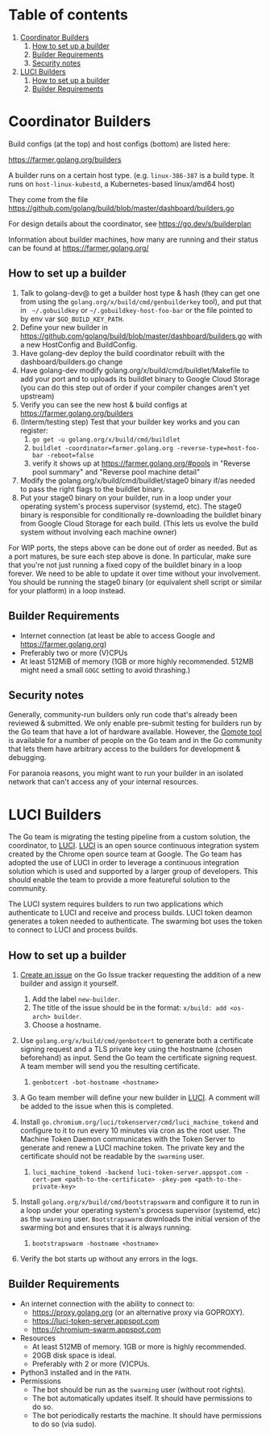 # Table of contents
1. [Coordinator Builders](#coordinator-builders)
   1. [How to set up a builder](#how-to-set-up-a-builder)
   1. [Builder Requirements](#builder-requirements)
   1. [Security notes](#security-notes)
2. [LUCI Builders](#luci-builders)
   1. [How to set up a builder](#how-to-set-up-a-builder-1)
   1. [Builder Requirements](#builder-requirements-1)

# Coordinator Builders

Build configs (at the top) and host configs (bottom) are listed here:

https://farmer.golang.org/builders

A builder runs on a certain host type. (e.g. `linux-386-387` is a build type. It runs on `host-linux-kubestd`, a Kubernetes-based linux/amd64 host)

They come from the file https://github.com/golang/build/blob/master/dashboard/builders.go

For design details about the coordinator, see https://go.dev/s/builderplan

Information about builder machines, how many are running and their status can be found at https://farmer.golang.org/

## How to set up a builder

  1. Talk to golang-dev@ to get a builder host type & hash (they can get one from using the `golang.org/x/build/cmd/genbuilderkey` tool), and put that in ` ~/.gobuildkey` or `~/.gobuildkey-host-foo-bar` or the file pointed to by env var `$GO_BUILD_KEY_PATH`.
  1. Define your new builder in https://github.com/golang/build/blob/master/dashboard/builders.go with a new HostConfig and BuildConfig.
  1. Have golang-dev deploy the build coordinator rebuilt with the dashboard/builders.go change
  1. Have golang-dev modify golang.org/x/build/cmd/buildlet/Makefile to add your port and to uploads its buildlet binary to Google Cloud Storage (you can do this step out of order if your compiler changes aren't yet upstream)
  1. Verify you can see the new host & build configs at https://farmer.golang.org/builders
  1. (Interm/testing step) Test that your builder key works and you can register:
     1. `go get -u golang.org/x/build/cmd/buildlet`
     1. `buildlet -coordinator=farmer.golang.org -reverse-type=host-foo-bar -reboot=false`
     1. verify it shows up at https://farmer.golang.org/#pools in "Reverse pool summary" and "Reverse pool machine detail"
  1. Modify the golang.org/x/build/cmd/buildlet/stage0 binary if/as needed to pass the right flags to the buildlet binary.
  1. Put your stage0 binary on your builder, run in a loop under your operating system's process supervisor (systemd, etc). The stage0 binary is responsible for conditionally re-downloading the buildlet binary from Google Cloud Storage for each build. (This lets us evolve the build system without involving each machine owner)

For WIP ports, the steps above can be done out of order as needed. But as a port matures, be sure each step above is done. In particular, make sure that you're not just running a fixed copy of the buildlet binary in a loop forever. We need to be able to update it over time without your involvement. You should be running the stage0 binary (or equivalent shell script or similar for your platform) in a loop instead.

## Builder Requirements
  * Internet connection (at least be able to access Google and https://farmer.golang.org)
  * Preferably two or more (V)CPUs
  * At least 512MiB of memory (1GB or more highly recommended. 512MB might need a small `GOGC` setting to avoid thrashing.)

## Security notes

Generally, community-run builders only run code that's already been reviewed & submitted. We only enable pre-submit testing for builders run by the Go team that have a lot of hardware available. However, the [Gomote tool](https://go.dev/wiki/Gomote) is available for a number of people on the Go team and in the Go community that lets them have arbitrary access to the builders for development & debugging.

For paranoia reasons, you might want to run your builder in an isolated network that can't access any of your internal resources.

# LUCI Builders

The Go team is migrating the testing pipeline from a custom solution, the coordinator, to [LUCI](https://chromium.googlesource.com/chromium/src/+/master/docs/tour_of_luci_ui.md). [LUCI](https://chromium.googlesource.com/chromium/src/+/master/docs/tour_of_luci_ui.md) is an open source continuous integration system created by the Chrome open source team at Google. The Go team has adopted the use of LUCI in order to leverage a continuous integration solution which is used and supported by a larger group of developers. This should enable the team to provide a more featureful solution to the community.

The LUCI system requires builders to run two applications which authenticate to LUCI and receive and process builds. LUCI token deamon generates a token needed to authenticate. The swarming bot uses the token to connect to LUCI and process builds.

## How to set up a builder

  1. [Create an issue](https://go.dev/issue/new?labels=new-builder&title=x%2Fbuild%3A+add+%3Cos-arch%3E+builder) on the Go Issue tracker requesting the addition of a new builder and assign it yourself. 
     1. Add the label `new-builder`. 
     1. The title of the issue should be in the format: `x/build: add <os-arch> builder`.
     1. Choose a hostname.

  1. Use `golang.org/x/build/cmd/genbotcert` to generate both a certificate signing request and a TLS private key using the hostname (chosen beforehand) as input. Send the Go team the certificate signing request. A team member will send you the resulting certificate.
     1. `genbotcert -bot-hostname <hostname>`

  1. A Go team member will define your new builder in [LUCI](https://chromium.googlesource.com/chromium/src/+/master/docs/tour_of_luci_ui.md). A comment will be added to the issue when this is completed.

  1. Install `go.chromium.org/luci/tokenserver/cmd/luci_machine_tokend` and configure to it to run every 10 minutes via cron as the root user.
     The Machine Token Daemon communicates with the Token Server to generate and renew a LUCI machine token. The private key and the certificate should not be readable by the `swarming` user.
     1. `luci_machine_tokend -backend luci-token-server.appspot.com -cert-pem <path-to-the-certificate> -pkey-pem <path-to-the-private-key>`

  1. Install `golang.org/x/build/cmd/bootstrapswarm` and configure it to run in a loop under your operating system's process supervisor (systemd, etc) as the `swarming` user. `Bootstrapswarm` downloads the initial version of the swarming bot and ensures that it is always running.
     1. `bootstrapswarm -hostname <hostname>` 

  1. Verify the bot starts up without any errors in the logs.

## Builder Requirements

  * An internet connection with the ability to connect to:
    - https://proxy.golang.org (or an alternative proxy via GOPROXY).
    - https://luci-token-server.appspot.com
    - https://chromium-swarm.appspot.com
  * Resources
    - At least 512MB of memory. 1GB or more is highly recommended.
    - 20GB disk space is ideal.
    - Preferably with 2 or more (V)CPUs.
  * Python3 installed and in the `PATH`.
  * Permissions
    - The bot should be run as the `swarming` user (without root rights).
    - The bot automatically updates itself. It should have permissions to do so.
    - The bot periodically restarts the machine. It should have permissions to do so (via sudo).








